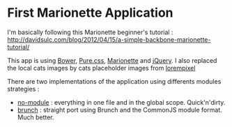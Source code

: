 First Marionette Application
============================

I'm basically following this Marionette beginner's tutorial : http://davidsulc.com/blog/2012/04/15/a-simple-backbone-marionette-tutorial/

This app is using [Bower](http://bower.io/), [Pure.css](http://purecss.io/), [Marionette](http://marionettejs.com/) and [jQuery](http://jquery.com/). I also replaced the local cats images by cats placeholder images from [lorempixel](http://lorempixel.com/)

There are two implementations of the application using differents modules strategies :

- [no-module](https://github.com/DjebbZ/marionette-first-app/tree/master/no-module) : everything in one file and in the global scope. Quick'n'dirty.
- [brunch](https://github.com/DjebbZ/marionette-first-app/tree/master/brunch) : straight port using Brunch and the CommonJS module format. Much better.